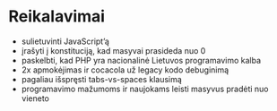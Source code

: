 # Reikalavimai
* sulietuvinti JavaScript’ą
* įrašyti į konstituciją, kad masyvai prasideda nuo 0
* paskelbti, kad PHP yra nacionalinė Lietuvos programavimo kalba
* 2x apmokėjimas ir cocacola už legacy kodo debuginimą
* pagaliau išspręsti tabs-vs-spaces klausimą
* programavimo mažumoms ir naujokams leisti masyvus pradėti nuo vieneto
